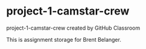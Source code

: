 # project-1-camstar-crew
project-1-camstar-crew created by GitHub Classroom

This is assignment storage for Brent Belanger.
